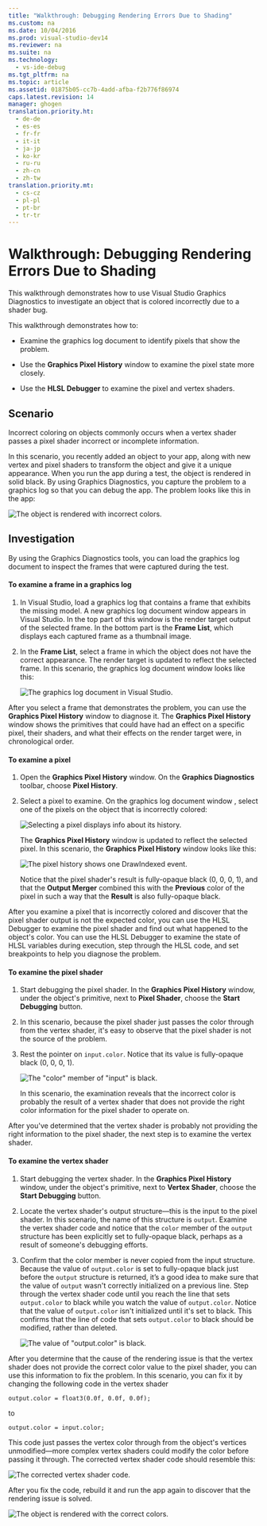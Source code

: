 ```yaml
---
title: "Walkthrough: Debugging Rendering Errors Due to Shading"
ms.custom: na
ms.date: 10/04/2016
ms.prod: visual-studio-dev14
ms.reviewer: na
ms.suite: na
ms.technology: 
  - vs-ide-debug
ms.tgt_pltfrm: na
ms.topic: article
ms.assetid: 01875b05-cc7b-4add-afba-f2b776f86974
caps.latest.revision: 14
manager: ghogen
translation.priority.ht: 
  - de-de
  - es-es
  - fr-fr
  - it-it
  - ja-jp
  - ko-kr
  - ru-ru
  - zh-cn
  - zh-tw
translation.priority.mt: 
  - cs-cz
  - pl-pl
  - pt-br
  - tr-tr
---
```

# Walkthrough: Debugging Rendering Errors Due to Shading
This walkthrough demonstrates how to use Visual Studio Graphics Diagnostics to investigate an object that is colored incorrectly due to a shader bug.  
  
 This walkthrough demonstrates how to:  
  
-   Examine the graphics log document to identify pixels that show the problem.  
  
-   Use the **Graphics Pixel History** window to examine the pixel state more closely.  
  
-   Use the **HLSL Debugger** to examine the pixel and vertex shaders.  
  
## Scenario  
 Incorrect coloring on objects commonly occurs when a vertex shader passes a pixel shader incorrect or incomplete information.  
  
 In this scenario, you recently added an object to your app, along with new vertex and pixel shaders to transform the object and give it a unique appearance. When you run the app during a test, the object is rendered in solid black. By using Graphics Diagnostics, you capture the problem to a graphics log so that you can debug the app. The problem looks like this in the app:  
  
 ![The object is rendered with incorrect colors.](../VS_debugger/media/gfx_diag_demo_render_error_shader_problem.png "gfx_diag_demo_render_error_shader_problem")  
  
## Investigation  
 By using the Graphics Diagnostics tools, you can load the graphics log document to inspect the frames that were captured during the test.  
  
#### To examine a frame in a graphics log  
  
1.  In Visual Studio, load a graphics log that contains a frame that exhibits the missing model. A new graphics log document window appears in Visual Studio. In the top part of this window is the render target output of the selected frame. In the bottom part is the **Frame List**, which displays each captured frame as a thumbnail image.  
  
2.  In the **Frame List**, select a frame in which the object does not have the correct appearance. The render target is updated to reflect the selected frame. In this scenario, the graphics log document window looks like this:  
  
     ![The graphics log document in Visual Studio.](../VS_debugger/media/gfx_diag_demo_render_error_shader_step_1.png "gfx_diag_demo_render_error_shader_step_1")  
  
 After you select a frame that demonstrates the problem, you can use the **Graphics Pixel History** window to diagnose it. The **Graphics Pixel History** window shows the primitives that could have had an effect on a specific pixel, their shaders, and what their effects on the render target were, in chronological order.  
  
#### To examine a pixel  
  
1.  Open the **Graphics Pixel History** window. On the **Graphics Diagnostics** toolbar, choose **Pixel History**.  
  
2.  Select a pixel to examine. On the graphics log document window , select one of the pixels on the object that is incorrectly colored:  
  
     ![Selecting a pixel displays info about its history.](../VS_debugger/media/gfx_diag_demo_render_error_shader_step_2.png "gfx_diag_demo_render_error_shader_step_2")  
  
     The **Graphics Pixel History** window is updated to reflect the selected pixel. In this scenario, the **Graphics Pixel History** window looks like this:  
  
     ![The pixel history shows one DrawIndexed event.](../VS_debugger/media/gfx_diag_demo_render_error_shader_step_3.png "gfx_diag_demo_render_error_shader_step_3")  
  
     Notice that the pixel shader's result is fully-opaque black (0, 0, 0, 1), and that the **Output Merger** combined this with the **Previous** color of the pixel in such a way that the **Result** is also fully-opaque black.  
  
 After you examine a pixel that is incorrectly colored and discover that the pixel shader output is not the expected color, you can use the HLSL Debugger to examine the pixel shader and find out what happened to the object's color. You can use the HLSL Debugger to examine the state of HLSL variables during execution, step through the HLSL code, and set breakpoints to help you diagnose the problem.  
  
#### To examine the pixel shader  
  
1.  Start debugging the pixel shader. In the **Graphics Pixel History** window, under the object's primitive, next to **Pixel Shader**, choose the **Start Debugging** button.  
  
2.  In this scenario, because the pixel shader just passes the color through from the vertex shader, it's easy to observe that the pixel shader is not the source of the problem.  
  
3.  Rest the pointer on `input.color`. Notice that its value is fully-opaque black (0, 0, 0, 1).  
  
     ![The "color" member of "input" is black.](../VS_debugger/media/gfx_diag_demo_render_error_shader_step_5.png "gfx_diag_demo_render_error_shader_step_5")  
  
     In this scenario, the examination reveals that the incorrect color is probably the result of a vertex shader that does not provide the right color information for the pixel shader to operate on.  
  
 After you've determined that the vertex shader is probably not providing the right information to the pixel shader, the next step is to examine the vertex shader.  
  
#### To examine the vertex shader  
  
1.  Start debugging the vertex shader. In the **Graphics Pixel History** window, under the object's primitive, next to **Vertex Shader**, choose the **Start Debugging** button.  
  
2.  Locate the vertex shader's output structure—this is the input to the pixel shader. In this scenario, the name of this structure is `output`. Examine the vertex shader code and notice that the `color` member of the `output` structure has been explicitly set to fully-opaque black, perhaps as a result of someone's debugging efforts.  
  
3.  Confirm that the color member is never copied from the input structure. Because the value of `output.color` is set to fully-opaque black just before the `output` structure is returned, it’s a good idea to make sure that the value of `output` wasn't correctly initialized on a previous line. Step through the vertex shader code until you reach the line that sets `output.color` to black while you watch the value of `output.color`. Notice that the value of `output.color` isn't initialized until it's set to black. This confirms that the line of code that sets `output.color` to black should be modified, rather than deleted.  
  
     ![The value of "output.color" is black.](../VS_debugger/media/gfx_diag_demo_render_error_shader_step_7.png "gfx_diag_demo_render_error_shader_step_7")  
  
 After you determine that the cause of the rendering issue is that the vertex shader does not provide the correct color value to the pixel shader, you can use this information to fix the problem. In this scenario, you can fix it by changing the following code in the vertex shader  
  
```  
output.color = float3(0.0f, 0.0f, 0.0f);  
```  
  
 to  
  
```hlsl  
output.color = input.color;  
```  
  
 This code just passes the vertex color through from the object's vertices unmodified—more complex vertex shaders could modify the color before passing it through. The corrected vertex shader code should resemble this:  
  
 ![The corrected vertex shader code.](../VS_debugger/media/gfx_diag_demo_render_error_shader_step_8.png "gfx_diag_demo_render_error_shader_step_8")  
  
 After you fix the code, rebuild it and run the app again to discover that the rendering issue is solved.  
  
 ![The object is rendered with the correct colors.](../VS_debugger/media/gfx_diag_demo_render_error_shader_resolution.png "gfx_diag_demo_render_error_shader_resolution")